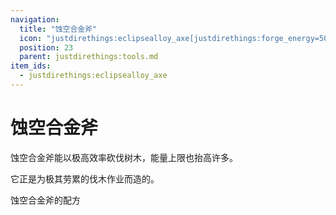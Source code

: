 ```yaml
---
navigation:
  title: "蚀空合金斧"
  icon: "justdirethings:eclipsealloy_axe[justdirethings:forge_energy=500000]"
  position: 23
  parent: justdirethings:tools.md
item_ids:
  - justdirethings:eclipsealloy_axe
---
```


# 蚀空合金斧

蚀空合金斧能以极高效率砍伐树木，能量上限也抬高许多。

它正是为极其劳累的伐木作业而造的。

蚀空合金斧的配方

<Recipe id="justdirethings:eclipsealloy_axe" />

